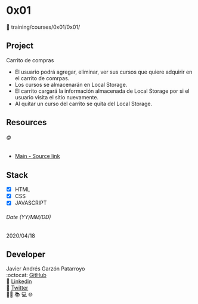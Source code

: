 # 0x01
:open_file_folder: training/courses/0x01/0x01/

## Project
Carrito de compras
* El usuario podrá agregar, eliminar, ver sus cursos que quiere adquirir en el carrito de comrpas.
* Los cursos se almacenarán en Local Storage.
* El carrito cargará la información almacenada de Local Storage por si el usuario visita el sitio nuevamente.
* Al quitar un curso del carrito se quita del Local Storage.

## Resources
###### :copyright:
* [Main - Source link](https://www.udemy.com/course/javascript-moderno-guia-definitiva-construye-10-proyectos/learn/lecture/9084406#content)

## Stack
* [x] HTML
* [X] CSS
* [X] JAVASCRIPT

###### Date (YY/MM/DD)
2020/04/18

## Developer
Javier Andrés Garzón Patarroyo  
:octocat: [GitHub](https://github.com/javierandresgp/)  
:link: [Linkedin](https://www.linkedin.com/in/javierandresgp/)  
:link: [Twitter](https://twitter.com/javierandresgp0)  
:man_technologist: :books: :computer: :globe_with_meridians: